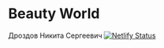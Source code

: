 # Beauty World
Дроздов Никита Сергеевич
[![Netlify Status](https://api.netlify.com/api/v1/badges/0e99b554-df37-4013-8457-afc1c9000fe7/deploy-status)](https://app.netlify.com/sites/stirring-cascaron-f367dd/deploys)
